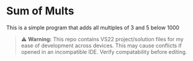 ﻿# Sum of Mults
This is a simple program that adds all multiples of 3 and 5 below 1000
> ⚠️ **Warning:** This repo contains VS22 project/solution files for my ease of development across devices. This may cause conflicts if opened in an incompatible IDE. Verify compatability before editing.